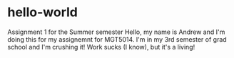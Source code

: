 # hello-world
Assignment 1 for the Summer semester
Hello, my name is Andrew and I'm doing this for my assignemnt for MGT5014. I'm in my 3rd semester of grad school and I'm crushing it!
Work sucks (I know), but it's a living!
